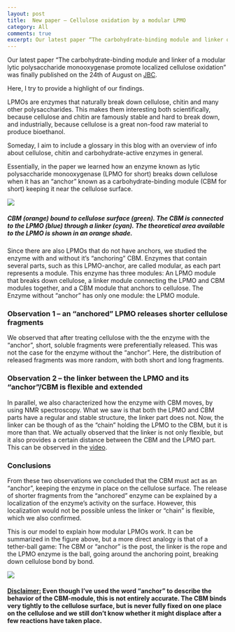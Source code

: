 ```yaml
---
layout: post
title:  New paper – Cellulose oxidation by a modular LPMO
category: All 
comments: true
excerpt: Our latest paper “The carbohydrate-binding module and linker of a modular lytic polysaccharide monooxygenase promote localized cellulose oxidation” was finally published on the 24th of August on JBC. Here, I try to provide a highlight of our findings.
---
```


Our latest paper “The carbohydrate-binding module and linker of a modular lytic polysaccharide monooxygenase promote localized cellulose oxidation” was finally published on the 24th of August on [JBC](http://www.jbc.org/content/early/2018/07/02/jbc.RA118.004269.abstract). 

Here, I try to provide a highlight of our findings.

LPMOs are enzymes that naturally break down cellulose, chitin and many other polysaccharides. This makes them interesting both scientifically, because cellulose and chitin are famously stable and hard to break down, and industrially, because cellulose is a great non-food raw material to produce bioethanol.

Someday, I aim to include a glossary in this blog with an overview of  info about cellulose, chitin and carbohydrate-active enzymes in general.

Essentially, in the paper we learned how an enzyme known as lytic polysaccharide monooxygenase (LPMO for short) breaks down cellulose when it has an “anchor” known as a carbohydrate-binding module (CBM for short) keeping it near the cellulose surface.

![]({{site.baseurl}}/assets/img/fig6.png)
##### *CBM (orange) bound to cellulose surface (green). The CBM is connected to the LPMO (blue) through a linker (cyan). The theoretical area available to the LPMO is shown in an orange shade.*

Since there are also LPMOs that do not have anchors, we studied the enzyme with and without it’s “anchoring” CBM. Enzymes that contain several parts, such as this LPMO-anchor, are called modular, as each part represents a module. This enzyme has three modules: An LPMO module that breaks down cellulose, a linker module connecting the LPMO and CBM modules together, and a CBM module that anchors to cellulose. The Enzyme without “anchor” has only one module: the LPMO module.

### Observation 1 – an “anchored” LPMO releases shorter cellulose fragments
We observed that after treating cellulose with the the enzyme with the “anchor”, short, soluble fragments were preferentially released. This was not the case for the enzyme without the “anchor”. Here, the distribution of released fragments was more random, with both short and long fragments.

### Observation 2 – the linker between the LPMO and its “anchor”/CBM is flexible and extended
In parallel, we also characterized how the enzyme with CBM moves, by using NMR spectroscopy. What we saw is that both the LPMO and CBM parts have a regular and stable structure, the linker part does not. Now, the linker can be though of as the “chain” holding the LPMO to the CBM, but it is more than that. We actually observed that the linker is not only flexible, but it also provides a certain distance between the CBM and the LPMO part. This can be observed in the [video](http://www.jbc.org/content/suppl/2018/07/02/RA118.004269.DC1/138564_1_supp_158398_pmqdm9.mov]).

### Conclusions
From these two observations we concluded that the CBM must act as an “anchor”, keeping the enzyme in place on the cellulose surface. The release of shorter fragments from the “anchored” enzyme can be explained by a localization of the enzyme’s activity on the surface. However, this localization would not be possible unless the linker or “chain” is flexible, which we also confirmed.

This is our model to explain how modular LPMOs work. It can be summarized in the figure above, but a more direct analogy is that of a tether-ball game: The CBM or “anchor” is the post, the linker is the rope and the LPMO enzyme is the ball, going around the anchoring point, breaking down cellulose bond by bond.

![]({{site.baseurl}}/assets/img/tether_lpmo.png)


#### <ins>Disclaimer:</ins> Even though I’ve used the word “anchor” to describe the behavior of the CBM-module, this is not entirely accurate. The CBM binds very tightly to the cellulose surface, but is never fully fixed on one place on the cellulose and we still don’t know whether it might displace after a few reactions have taken place.
